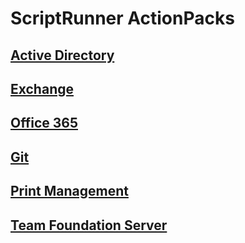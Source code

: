 # ScriptRunner ActionPacks

## [Active Directory](./ActiveDirectory)

## [Exchange](./Exchange)

## [Office 365](./O365)

## [Git](./GitSync)

## [Print Management](./PrintManagement)

## [Team Foundation Server](./TFS)
